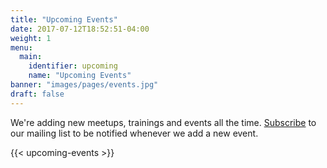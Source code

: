 ```yaml
---
title: "Upcoming Events"
date: 2017-07-12T18:52:51-04:00
weight: 1
menu:
  main:
    identifier: upcoming
    name: "Upcoming Events"
banner: "images/pages/events.jpg"
draft: false
---
```


We're adding new meetups, trainings and events all the time. [Subscribe](/subscribe/) to our mailing list to be notified whenever we add a new event.

{{< upcoming-events >}}
